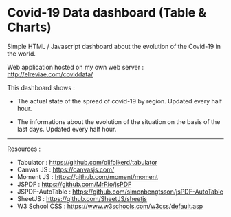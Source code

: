 # Covid-19 Data dashboard (Table & Charts)
Simple HTML / Javascript dashboard about the evolution of the Covid-19 in the world.

Web application hosted on my own web server :
http://elreviae.com/coviddata/

This dashboard shows :
- The actual state of the spread of covid-19 by region. Updated every half hour.

- The informations about the evolution of the situation on the basis of the last days. Updated every half hour.


----------------------
Resources :

- Tabulator : https://github.com/olifolkerd/tabulator
- Canvas JS : https://canvasjs.com/
- Moment JS : https://github.com/moment/moment
- JSPDF : https://github.com/MrRio/jsPDF
- JSPDF-AutoTable : https://github.com/simonbengtsson/jsPDF-AutoTable
- SheetJS : https://github.com/SheetJS/sheetjs
- W3 School CSS : https://www.w3schools.com/w3css/default.asp
